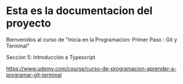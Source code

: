 # Esta es la documentacion del proyecto

Bienvenidos al curso de "Inicia en la Programacion: Primer Paso : Git y Terminal"

Seccion 5: Introducción a Typescript

https://www.udemy.com/course/curso-de-programacion-aprender-a-programar-git-terminal
